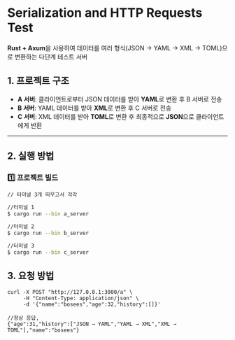 # Serialization and HTTP Requests Test
**Rust + Axum**을 사용하여 데이터를 여러 형식(JSON → YAML → XML → TOML)으로 변환하는 다단계 테스트 서버

## **1. 프로젝트 구조**
- **A 서버**: 클라이언트로부터 JSON 데이터를 받아 **YAML**로 변환 후 B 서버로 전송
- **B 서버**: YAML 데이터를 받아 **XML**로 변환 후 C 서버로 전송
- **C 서버**: XML 데이터를 받아 **TOML**로 변환 후 최종적으로 **JSON**으로 클라이언트에게 반환

---

## **2. 실행 방법**
### **1️⃣ 프로젝트 빌드**
```sh
// 터미널 3개 띄우고서 각각  

//터미널 1
$ cargo run --bin a_server

//터미널 2
$ cargo run --bin b_server

//터미널 3
$ cargo run --bin c_server
```

## **3. 요청 방법**
```
curl -X POST "http://127.0.0.1:3000/a" \
     -H "Content-Type: application/json" \
     -d '{"name":"bosees","age":32,"history":[]}'
```

```
//정상 응답,
{"age":31,"history":["JSON → YAML","YAML → XML","XML → TOML"],"name":"bosees"}
```
